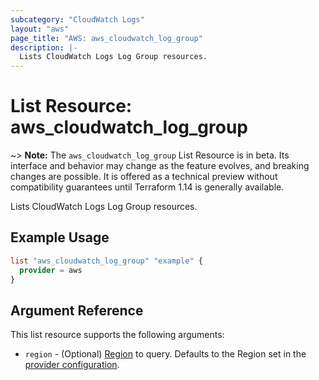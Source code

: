```yaml
---
subcategory: "CloudWatch Logs"
layout: "aws"
page_title: "AWS: aws_cloudwatch_log_group"
description: |-
  Lists CloudWatch Logs Log Group resources.
---
```


# List Resource: aws_cloudwatch_log_group

~> **Note:** The `aws_cloudwatch_log_group` List Resource is in beta. Its interface and behavior may change as the feature evolves, and breaking changes are possible. It is offered as a technical preview without compatibility guarantees until Terraform 1.14 is generally available.

Lists CloudWatch Logs Log Group resources.

## Example Usage

```terraform
list "aws_cloudwatch_log_group" "example" {
  provider = aws
}
```

## Argument Reference

This list resource supports the following arguments:

* `region` - (Optional) [Region](https://docs.aws.amazon.com/general/latest/gr/rande.html#regional-endpoints) to query.
  Defaults to the Region set in the [provider configuration](https://registry.terraform.io/providers/hashicorp/aws/latest/docs#aws-configuration-reference).
